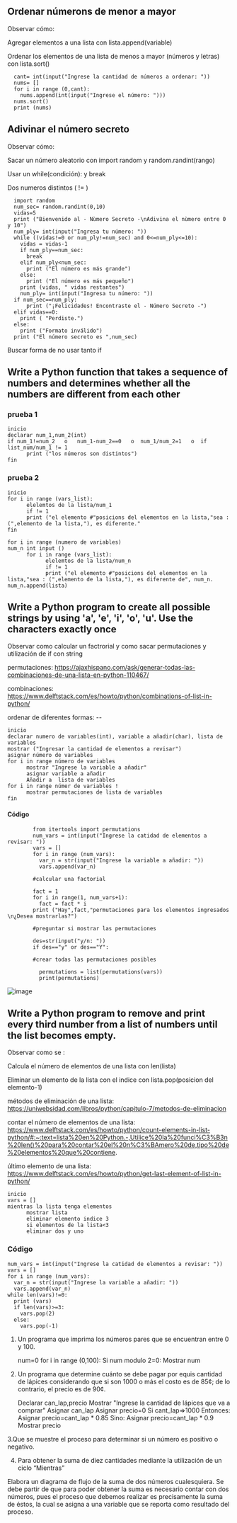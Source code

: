 ## Ordenar númerons de menor a mayor

Observar cómo: 

Agregar elementos a una lista con lista.append(variable)

Ordenar los elementos de una lista de menos a mayor (números y letras) con lista.sort()

      cant= int(input("Ingrese la cantidad de números a ordenar: "))
      nums= []
      for i in range (0,cant):
        nums.append(int(input("Ingrese el número: ")))
      nums.sort()
      print (nums)

## Adivinar el número secreto

Observar cómo: 

Sacar un número aleatorio con import random y  random.randint(rango)

Usar un while(condición): y break  

Dos numeros distintos ( != )

      import random
      num_sec= random.randint(0,10)
      vidas=5
      print ("Bienvenido al - Nùmero Secreto -\nAdivina el nùmero entre 0 y 10")
      num_ply= int(input("Ingresa tu número: "))
      while ((vidas!=0 or num_ply!=num_sec) and 0<=num_ply<=10):
        vidas = vidas-1
        if num_ply==num_sec:
          break
        elif num_ply<num_sec:
          print ("El número es más grande")
        else:
          print ("El número es más pequeño")
        print (vidas, " vidas restantes")
        num_ply= int(input("Ingresa tu número: "))  
      if num_sec==num_ply:
          print ("¡Felicidades! Encontraste el - Número Secreto -")
      elif vidas==0:
        print ( "Perdiste.")
      else:
        print ("Formato inválido")
      print ("El número secreto es ",num_sec)

Buscar forma de no usar tanto if

## Write a Python function that takes a sequence of numbers and determines whether all the numbers are different from each other

### prueba 1

    inicio
    declarar num_1,num_2(int)
    if num_1!=num_2   o   num_1-num_2==0   o  num_1/num_2=1   o  if list_num/num_1 != 1 
          print ("los números son distintos")
    fin
    
### prueba 2

    inicio
    for i in range (vars_list):
          elelemtos de la lista/num_1
          if != 1 
          print ("el elemento #"posicions del elementos en la lista,"sea : (",elemento de la lista,"), es diferente."
    fin

    for i in range (numero de variables)
    num_n int input ()
          for i in range (vars_list):
                elelemtos de la lista/num_n
                if != 1 
                print ("el elemento #"posicions del elementos en la lista,"sea : (",elemento de la lista,"), es diferente de", num_n.
    num_n.append(lista)


## Write a Python program to create all possible strings by using 'a', 'e', 'i', 'o', 'u'. Use the characters exactly once

 Observar como calcular un factrorial y como sacar permutaciones y utilización de if con string

 permutaciones:  https://ajaxhispano.com/ask/generar-todas-las-combinaciones-de-una-lista-en-python-110467/
 
 combinaciones: https://www.delftstack.com/es/howto/python/combinations-of-list-in-python/
 
 ordenar de diferentes formas: --

    inicio
    declarar numero de variables(int), variable a añadir(char), lista de variables
    mostrar ("Ingresar la cantidad de elementos a revisar")
    asignar número de variables
    for i in range número de variables 
          mostrar "Ingrese la variable a añadir"
          asignar variable a añadir
          Añadir a  lista de variables
    for i in range númer de variables !
          mostrar permutaciones de lista de variables
    fin

#### Código

            from itertools import permutations
            num_vars = int(input("Ingrese la catidad de elementos a revisar: "))
            vars = []
            for i in range (num_vars):
              var_n = str(input("Ingrese la variable a añadir: "))
              vars.append(var_n)
              
            #calcular una factorial
            
            fact = 1
            for i in range(1, num_vars+1):
              fact = fact * i
            print ("Hay",fact,"permutaciones para los elementos ingresados \n¿Desea mostrarlas?")
            
            #preguntar si mostrar las permutaciones
            
            des=str(input("y/n: "))
            if des=="y" or des=="Y":
            
            #crear todas las permutaciones posibles
            
              permutations = list(permutations(vars))
              print(permutations)      

![image](https://user-images.githubusercontent.com/111446231/187728744-3bf4b107-f2fc-42e5-b845-a56df8cdaef7.png)


## Write a Python program to remove and print every third number from a list of numbers until the list becomes empty.

Observar como se :

Calcula el número de elementos de una lista con len(lista)

Eliminar un elemento de la lista con el indice con lista.pop(posicion del elemento-1)

métodos de eliminación de una lista: https://uniwebsidad.com/libros/python/capitulo-7/metodos-de-eliminacion

contar el número de elementos de una lista: https://www.delftstack.com/es/howto/python/count-elements-in-list-python/#:~:text=lista%20en%20Python.-,Utilice%20la%20funci%C3%B3n%20len()%20para%20contar%20el%20n%C3%BAmero%20de,tipo%20de%20elementos%20que%20contiene.

último elemento de una lista: https://www.delftstack.com/es/howto/python/get-last-element-of-list-in-python/

    inicio
    vars = []
    mientras la lista tenga elementos 
          mostrar lista
          eliminar elemento indice 3
          si elementos de la lista<3
          eliminar dos y uno 


### Código

    num_vars = int(input("Ingrese la catidad de elementos a revisar: "))
    vars = []
    for i in range (num_vars):
      var_n = str(input("Ingrese la variable a añadir: "))
      vars.append(var_n)
    while len(vars)!=0:
      print (vars)
      if len(vars)>=3:
        vars.pop(2)
      else:
        vars.pop(-1)

1. Un programa que imprima los números pares que se encuentran entre 0 y 100.

    num=0
    for i in range (0,100):
      Si num modulo 2=0:
        Mostrar num

2. Un programa que determine cuánto se debe pagar por equis cantidad de lápices considerando que si son 1000 o más el costo es de 85¢; de lo contrario, el precio es de 90¢.

    Declarar can_lap,precio
    Mostrar "Ingrese la cantidad de lápices que va a comprar"
    Asignar can_lap
    Asignar precio=0
    Si cant_lap=>1000 Entonces:
      Asignar precio=cant_lap * 0.85
    Sino:
      Asignar precio=cant_lap * 0.9
    Mostrar precio
    
3.Que se muestre el proceso  para determinar si un número es positivo o negativo.



4. Para obtener la suma de diez cantidades mediante la utilización de un ciclo “Mientras”


Elabora un diagrama de flujo de la suma de dos números cualesquiera. Se debe partir de que para poder obtener la suma es necesario contar con dos números, pues el proceso que debemos realizar es precisamente la suma de éstos, la cual se asigna a una variable que se reporta como resultado del proceso. 

